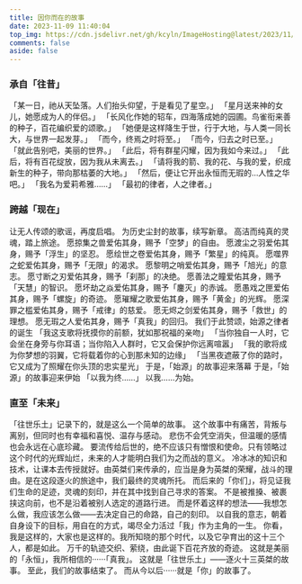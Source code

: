 ```yaml
---
title: 因你而在的故事
date: 2023-11-09 11:40:04
top_img: https://cdn.jsdelivr.net/gh/kcyln/ImageHosting@latest/2023/11/09/5e395d0d359c0b94aac5106f754aaf4a.jpg
comments: false
aside: false
---
```


### 承自「往昔」

「某一日，祂从天坠落。人们抬头仰望，于是看见了星空。」
「星月送来神的女儿，她愿成为人的伴侣。」
「长风化作她的轺车，四海落成她的园圃。鸟雀衔来善的种子，百花编织爱的颂歌。」
「她便是这样降生于世，行于大地，与人类一同长大，与世界一起发芽。」
「而今，终焉之时将至。」
「而今，归去之时已至。」
「就此告别吧，美丽的世界。」
「此后，将有群星闪耀，因为我如今来过。」
「此后，将有百花绽放，因为我从未离去。」
「请将我的箭、我的花、与我的爱，织成新生的种子，带向那枯萎的大地。」
「然后，便让它开出永恒而无瑕的…人性之华吧。」
「我名为爱莉希雅……」
「最初的律者，人之律者。」

### 跨越「现在」

让无人传颂的歌谣，再度启唱。
为历史尘封的故事，续写新章。
高洁而纯真的灵魂，踏上旅途。
愿掠集之兽爱佑其身，赐予「空梦」的自由。
愿渡尘之羽爱佑其身，赐予「浮生」的坚忍。
愿绘世之卷爱佑其身，赐予「繁星」的纯真。
愿噬界之蛇爱佑其身，赐予「无限」的渴求。
愿黎明之哨爱佑其身，赐予「旭光」的意志。
愿寸断之刃爱佑其身，赐予「刹那」的决绝。
愿善法之瞳爱佑其身，赐予「天慧」的智识。
愿坏劫之焱爱佑其身，赐予「鏖灭」的赤诚。
愿愚戏之匣爱佑其身，赐予「螺旋」的奇迹。
愿璀耀之歌爱佑其身，赐予「黄金」的光辉。
愿深罪之槛爱佑其身，赐予「戒律」的慈爱。
愿无烬之剑爱佑其身，赐予「救世」的理想。
愿无瑕之人爱佑其身，赐予「真我」的回归。
我们于此赞颂，始源之律者的诞生 
「我这支歌将抚摸你的前额，犹如那祝福的亲吻」
「当你独自一人时，它会坐在身旁与你耳语；当你陷入人群时，它又会保护你远离喧嚣」
「我的歌将成为你梦想的羽翼，它将载着你的心到那未知的边缘」
「当黑夜遮蔽了你的路时，它又成为了照耀在你头顶的忠实星光」
于是，「始源」的故事迎来落幕
于是，「始源」的故事迎来伊始
「以我为终……」
以我……为始。

### 直至「未来」

「往世乐土」记录下的，就是这么一个简单的故事。
这个故事中有痛苦，背叛与离别，但同时也有幸福和喜悦、温存与感动。
悲伤不会凭空消失，但温暖的感情也会永远在心底珍藏。
要流传给后世的，绝不应该只有憎恨和使命。只有领略过这个时代的光辉灿烂，未来的人才能明白我们为之而战的意义。
冷冰冰的知识和技术，让课本去传授就好。由英桀们来传承的，应当是身为英桀的荣耀，战斗的理由。是在这段逐火的旅途中，我们最终的灵魂所托。
而后来的「你们」，将见证我们生命的足迹，灵魂的刻印，并在其中找到自己寻求的答案。
不是被推搡、被裹挟这向前，也不是沿着被别人选定的道路行进。
而是怀着这样的想法——我想怎么做，我应该怎么做——去决定自己的命路，自己的刻印。
以自我的意志，朝着自身设下的目标，用自在的方式，竭尽全力活过「我」作为主角的一生。
你看，我是这样的，大家也是这样的。我所知晓的那个时代，以及它孕育出的这十三个人，都是如此。
万千的轨迹交织、萦绕，由此诞下百花齐放的奇迹。
这就是美丽的「永恒」，我所相信的······「真我」。
这就是「往世乐土」——逐火十三英桀的故事。
至此，我们的故事结束了。
而从今以后······就是「你」的故事了。
